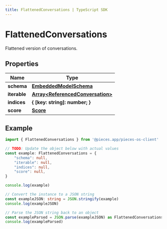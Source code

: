 ```yaml
---
title: FlattenedConversations | TypeScript SDK
---
```



# FlattenedConversations

Flattened version of conversations.

## Properties

Name | Type
------------ | -------------
**schema** | [**EmbeddedModelSchema**](EmbeddedModelSchema)
**iterable** | [**Array&lt;ReferencedConversation&gt;**](ReferencedConversation)
**indices** | **\{ [key: string]: number; \}**
**score** | [**Score**](Score)

## Example

```typescript
import { FlattenedConversations } from '@pieces.app/pieces-os-client'

// TODO: Update the object below with actual values
const example: FlattenedConversations = {
    "schema": null,
    "iterable": null,
    "indices": null,
    "score": null,
}

console.log(example)

// Convert the instance to a JSON string
const exampleJSON: string = JSON.stringify(example)
console.log(exampleJSON)

// Parse the JSON string back to an object
const exampleParsed = JSON.parse(exampleJSON) as FlattenedConversations
console.log(exampleParsed)
```


